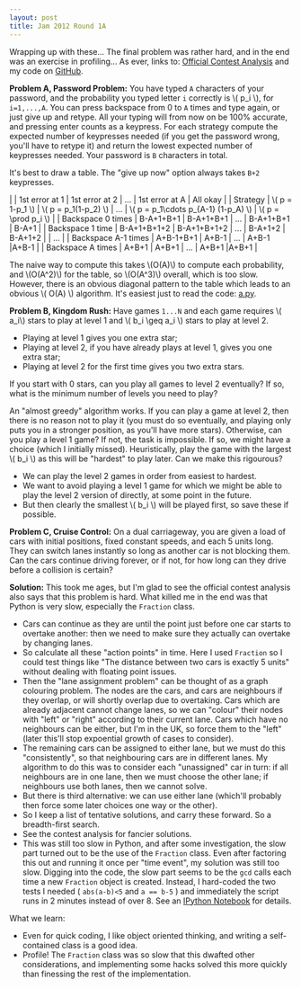 ```yaml
---
layout: post
title: Jam 2012 Round 1A
---
```


Wrapping up with these... The final problem was rather hard, and in the end was an exercise in profiling...  As ever, links to: [Official Contest Analysis](https://code.google.com/codejam/contest/1645485/dashboard) and my code on [GitHub](https://github.com/MatthewDaws/CodeJam/tree/master/2012_1a).

**Problem A, Password Problem:** You have typed `A` characters of your password, and the probability you typed letter `i` correctly is \\( p_i \\), for `i=1,...,A`.  You can press backspace from 0 to `A` times and type again, or just give up and retype.  All your typing will from now on be 100% accurate, and pressing enter counts as a keypress.  For each strategy compute the expected number of keypresses needed (if you get the password wrong, you'll have to retype it) and return the lowest expected number of keypresses needed.  Your password is `B` characters in total.

<!--more-->

It's best to draw a table.  The "give up now" option always takes `B+2` keypresses.

|          | 1st error at 1 | 1st error at 2 | ... | 1st error at A | All okay |
| Strategy | \\( p = 1-p\_1 \\) | \\( p = p\_1(1-p\_2) \\) | ... | \\( p = p\_1\cdots p\_{A-1} (1-p\_A) \\)  | \\( p = \prod p\_i \\) |
| Backspace 0 times | B-A+1+B+1 | B-A+1+B+1 | ... | B-A+1+B+1 | B-A+1 |
| Backspace 1 time | B-A+1+B+1+2 | B-A+1+B+1+2 | ... | B-A+1+2 | B-A+1+2 |
| ... |
| Backspace A-1 times | A+B-1+B+1 | A+B-1 | ... | A+B-1 |A+B-1 |
| Backspace A times | A+B+1 | A+B+1 | ... | A+B+1 |A+B+1 |

The naive way to compute this takes \\(O(A)\\) to compute each probability, and \\(O(A^2)\\) for the table, so \\(O(A^3)\\) overall, which is too slow.  However, there is an obvious diagonal pattern to the table which leads to an obvious \\( O(A) \\) algorithm.  It's easiest just to read the code: [a.py](https://github.com/MatthewDaws/CodeJam/tree/master/2012_1a/a.py).


**Problem B, Kingdom Rush:** Have games `1...N` and each game requires \\( a_i\\) stars to play at level 1 and \\( b_i \geq a_i \\) stars to play at level 2.

   - Playing at level 1 gives you one extra star;
   - Playing at level 2, if you have already plays at level 1, gives you one extra star;
   - Playing at level 2 for the first time gives you two extra stars.

If you start with 0 stars, can you play all games to level 2 eventually?  If so, what is the minimum number of levels you need to play?

An "almost greedy" algorithm works.  If you can play a game at level 2, then there is no reason not to play it (you must do so eventually, and playing only puts you in a stronger position, as you'll have more stars).  Otherwise, can you play a level 1 game?  If not, the task is impossible.  If so, we might have a choice (which I initially missed).  Heuristically, play the game with the largest \\( b_i \\) as this will be "hardest" to play later.  Can we make this rigourous?

   - We can play the level 2 games in order from easiest to hardest.
   - We want to avoid playing a level 1 game for which we might be able to play the level 2 version of directly, at some point in the future.
   - But then clearly the smallest \\( b_i \\) will be played first, so save these if possible.


**Problem C, Cruise Control:** On a dual carriageway, you are given a load of cars with initial positions, fixed constant speeds, and each 5 units long.  They can switch lanes instantly so long as another car is not blocking them.  Can the cars continue driving forever, or if not, for how long can they drive before a collision is certain?

**Solution:** This took me ages, but I'm glad to see the official contest analysis also says that this problem is hard.  What killed me in the end was that Python is very slow, especially the `Fraction` class.

   - Cars can continue as they are until the point just before one car starts to overtake another: then we need to make sure they actually can overtake by changing lanes.
   - So calculate all these "action points" in time.  Here I used `Fraction` so I could test things like "The distance between two cars is exactly 5 units" without dealing with floating point issues.
   - Then the "lane assignment problem" can be thought of as a graph colouring problem.  The nodes are the cars, and cars are neighbours if they overlap, or will shortly overlap due to overtaking.  Cars which are already adjacent cannot change lanes, so we can "colour" their nodes with "left" or "right" according to their current lane.  Cars which have no neighbours can be either, but I'm in the UK, so force them to the "left" (later this'll stop expoential growth of cases to consider).
   - The remaining cars can be assigned to either lane, but we must do this "consistently", so that neighbouring cars are in different lanes.  My algorithm to do this was to consider each "unassigned" car in turn: if all neighbours are in one lane, then we must choose the other lane; if neighbours use both lanes, then we cannot solve.
   - But there is third alternative: we can use either lane (which'll probably then force some later choices one way or the other).
   - So I keep a list of tentative solutions, and carry these forward.  So a breadth-first search.
   - See the contest analysis for fancier solutions.
   - This was still too slow in Python, and after some investigation, the slow part turned out to be the use of the `Fraction` class.  Even after factoring this out and running it once per "time event", my solution was still too slow.  Digging into the code, the slow part seems to be the `gcd` calls each time a new `Fraction` object is created.  Instead, I hard-coded the two tests I needed ( `abs(a-b)<5` and `a == b-5` ) and immediately the script runs in 2 minutes instead of over 8.  See an [IPython Notebook](http://nbviewer.ipython.org/github/MatthewDaws/CodeJam/blob/master/2012_1a/Fractions.ipynb) for details.

What we learn:
   - Even for quick coding, I like object oriented thinking, and writing a self-contained class is a good idea.
   - Profile!  The `Fraction` class was so slow that this dwafted other considerations, and implementing some hacks solved this more quickly than finessing the rest of the implementation.